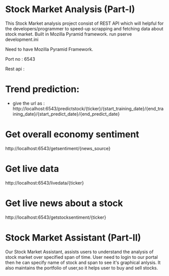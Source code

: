 # Stock Market Analysis (Part-I)

This Stock Market analysis project consist of REST API which will helpful for the developers/programmer to speed-up scrapping and fetching data
about stock market.
Built in Mozilla Pyramid framework.
run pserve development.ini

Need to have Mozilla Pyramid Framework.

Port no : 6543

Rest api :
# Trend prediction:
  - give the url as : http://localhost:6543/predictstock/{ticker}/{start_training_date}/{end_training_date}/{start_predict_date}/{end_predict_date}

# Get overall economy sentiment

http://localhost:6543/getsentiment/{news_source}

# Get live data

http://localhost:6543/livedata/{ticker}

# Get live news about a stock

http://localhost:6543/getstocksentiment/{ticker}

# Stock Market Assistant (Part-II)

Our Stock Market Assistant, assists users to understand the analysis of stock market over specified span of time.
User need to login to our portal then he can specify name of stock and span to see it's graphical anlysis.
It also maintains the portfolio of user,so it helps user to buy and sell stocks.
